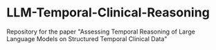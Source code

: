 # LLM-Temporal-Clinical-Reasoning
Repository for the paper "Assessing Temporal Reasoning of Large Language Models on Structured Temporal Clinical Data"
